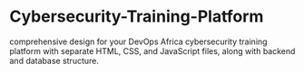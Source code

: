 # Cybersecurity-Training-Platform
 comprehensive design for your DevOps Africa cybersecurity training platform with separate HTML, CSS, and JavaScript files, along with backend and database structure.
